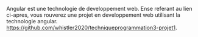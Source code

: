 Angular est une technologie de developpement web. Ense referant au lien ci-apres, vous rouverez une projet en developpement web utilisant la technologie angular. https://github.com/whistler2020/techniqueprogrammation3-projet1. 
